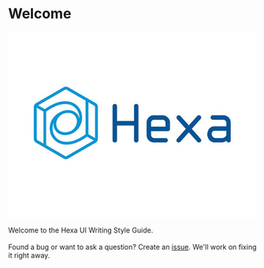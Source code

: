 # Welcome

![Welcome](img/hexa-logo.jpg)

Welcome to the Hexa UI Writing Style Guide.
<br>
<br>
Found a bug or want to ask a question? Create an [issue](https://github.com/adriancollins/hexa-writing-style-guide/issues). We'll work on fixing it right away.
